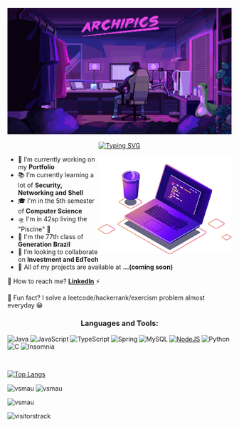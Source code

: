 <!--Estou tentando atualizar esse readme todo mês, fique tranquilo que se estiver lendo isso, todas as informações estão atualizadas-->

[![Hihi](https://github.com/vsmau/vsmau/blob/main/archipic.gif?raw=true)](https://github.com/vsmau)

<div align = "center">
  
[![Typing SVG](https://readme-typing-svg.herokuapp.com?font=Fira+Code&pause=1000&color=09F716&background=000000&center=true&vCenter=true&width=435&lines=%24vsmau%3E+%F0%9F%99%8B%F0%9F%8F%BD%E2%80%8D%E2%99%82%EF%B8%8F+Hello%2C+I'm+Vini;%24vsmau%3E+Nice+to+meet+you+%F0%9F%98%81)](https://git.io/typing-svg)

</div>

<img src="https://github.com/vsmau/vsmau/blob/main/archipic3.png?raw=true" min-width="400px" max-width="400px" width="300px" align="right" alt="Computador Code">


- 🌱 I’m currently working on my **Portfolio**
- 📚 I’m currently learning a lot of **Security, Networking and Shell**
- 🎓 I'm in the 5th semester of **Computer Science**
- 🛸 I'm in 42sp living the "Piscine" 👀
- 🚀 I'm the 77th class of **Generation Brazil**
- 🤝 I’m looking to collaborate on **Investment and EdTech**
- 🔗 All of my projects are available at **...(coming soon)**

💬 How to reach me? [**LinkedIn**](https://linkedin.com/in/vmsou) ⚡

🧩 Fun fact? I solve a leetcode/hackerrank/exercism problem almost everyday 😁

<div align = "center">

<h3>
  Languages and Tools: 
</h3>
</div>

<div>

![Java](https://img.shields.io/badge/java-%23ED8B00.svg?style=for-the-badge&logo=openjdk&labelColor=0D1117)
![JavaScript](https://img.shields.io/badge/-JavaScript-F7DF1E?style=for-the-badge&logo=javascript&labelColor=0D1117)
![TypeScript](https://img.shields.io/badge/-TypeScript-3178C6?style=for-the-badge&logo=typescript&labelColor=0D1117)
![Spring](https://img.shields.io/badge/spring-%236DB33F.svg?style=for-the-badge&logo=spring&logoColor=white&labelColor=0D1117)
![MySQL](https://img.shields.io/badge/mysql-4479A1.svg?style=for-the-badge&logo=mysql&labelColor=0D1117&logoColor=white)
[![NodeJS](https://img.shields.io/badge/Node.js-6DA55F.svg?style=for-the-badge&logo=node.js&labelColor=0D1117)](#)
![Python](https://img.shields.io/badge/python-3670A0?style=for-the-badge&logo=python&logoColor=ffdd54&labelColor=0D1117)
![C](https://img.shields.io/badge/c-%2300599C.svg?style=for-the-badge&logo=c&logoColor=white&labelColor=0D1117)
![Insomnia](https://img.shields.io/badge/Insomnia-white?style=for-the-badge&logo=insomnia&logoColor=5849BE&labelColor=0D1117)

</div>
<br>

[![Top Langs](https://github-readme-stats.vercel.app/api/top-langs/?username=vsmau&show_icons=true&theme=radical&card_width=1000&layout=compact)]()

<p><img align="center" src="https://github-readme-stats.vercel.app/api?username=vsmau&show_icons=true&theme=radical&card_width=400" alt="vsmau" />
  <img align="center" src="https://github-readme-streak-stats.herokuapp.com/?user=vsmau&theme=radical&card_width=400" alt="vsmau" /></p>
<p align="left"><img src="https://komarev.com/ghpvc/?username=vsmau&style=for-the-badge&label=reloads&color=blueviolet" alt="vsmau" /> </p>

![visitorstrack](https://hit.yhype.me/github/profile?user_id=170134485)
